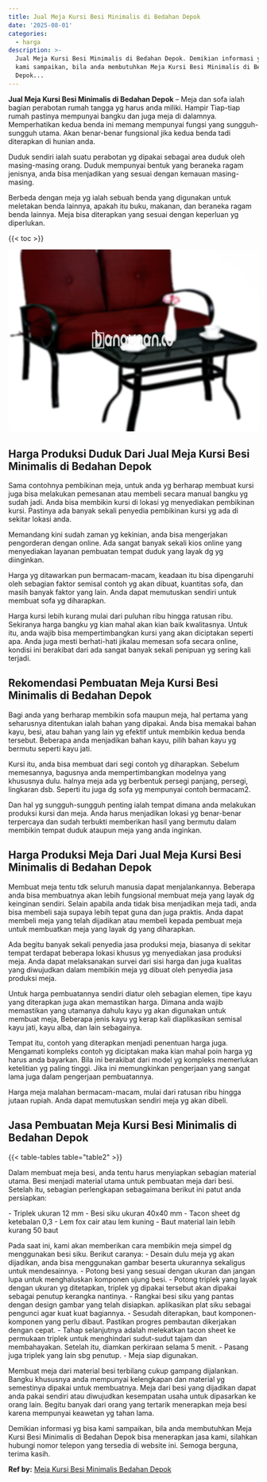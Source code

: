 ```yaml
---
title: Jual Meja Kursi Besi Minimalis di Bedahan Depok
date: '2025-08-01'
categories:
  - harga
description: >-
  Jual Meja Kursi Besi Minimalis di Bedahan Depok. Demikian informasi yg bisa
  kami sampaikan, bila anda membutuhkan Meja Kursi Besi Minimalis di Bedahan
  Depok...
---
```


**Jual Meja Kursi Besi Minimalis di Bedahan Depok** – Meja dan sofa ialah bagian perabotan rumah tangga yg harus anda miliki. Hampir Tiap-tiap rumah pastinya mempunyai bangku dan juga meja di dalamnya. Memperhatikan kedua benda ini memang mempunyai fungsi yang sungguh-sungguh utama. Akan benar-benar fungsional jika kedua benda tadi diterapkan di hunian anda.

Duduk sendiri ialah suatu perabotan yg dipakai sebagai area duduk oleh masing-masing orang. Duduk mempunyai bentuk yang beraneka ragam jenisnya, anda bisa menjadikan yang sesuai dengan kemauan masing-masing.

Berbeda dengan meja yg ialah sebuah benda yang digunakan untuk meletakan benda lainnya, apakah itu buku, makanan, dan beraneka ragam benda lainnya. Meja bisa diterapkan yang sesuai dengan keperluan yg diperlukan.

{{< toc >}}

![Jual Meja Kursi Besi Minimalis di Bedahan Depok](/images/jual-meja-besi-murah31.png)

## Harga Produksi Duduk Dari Jual Meja Kursi Besi Minimalis di Bedahan Depok

Sama contohnya pembikinan meja, untuk anda yg berharap membuat kursi juga bisa melakukan pemesanan atau membeli secara manual bangku yg sudah jadi. Anda bisa membikin kursi di lokasi yg menyediakan pembikinan kursi. Pastinya ada banyak sekali penyedia pembikinan kursi yg ada di sekitar lokasi anda.

Memandang kini sudah zaman yg kekinian, anda bisa mengerjakan pengorderan dengan online. Ada sangat banyak sekali kios online yang menyediakan layanan pembuatan tempat duduk yang layak dg yg diinginkan.

Harga yg ditawarkan pun bermacam-macam, keadaan itu bisa dipengaruhi oleh sebagian faktor semisal contoh yg akan dibuat, kuantitas sofa, dan masih banyak faktor yang lain. Anda dapat memutuskan sendiri untuk membuat sofa yg diharapkan.

Harga kursi lebih kurang mulai dari puluhan ribu hingga ratusan ribu. Sekiranya harga bangku yg kian mahal akan kian baik kwalitasnya. Untuk itu, anda wajib bisa mempertimbangkan kursi yang akan diciptakan seperti apa. Anda juga mesti berhati-hati jikalau memesan sofa secara online, kondisi ini berakibat dari ada sangat banyak sekali penipuan yg sering kali terjadi.

## Rekomendasi Pembuatan Meja Kursi Besi Minimalis di Bedahan Depok

Bagi anda yang berharap membikin sofa maupun meja, hal pertama yang seharusnya ditentukan ialah bahan yang dipakai. Anda bisa memakai bahan kayu, besi, atau bahan yang lain yg efektif untuk membikin kedua benda tersebut. Beberapa anda menjadikan bahan kayu, pilih bahan kayu yg bermutu seperti kayu jati.

Kursi itu, anda bisa membuat dari segi contoh yg diharapkan. Sebelum memesannya, bagusnya anda mempertimbangkan modelnya yang khususnya dulu. halnya meja ada yg berbentuk persegi panjang, persegi, lingkaran dsb. Seperti itu juga dg sofa yg mempunyai contoh bermacam2.

Dan hal yg sungguh-sungguh penting ialah tempat dimana anda melakukan produksi kursi dan meja. Anda harus menjadikan lokasi yg benar-benar terpercaya dan sudah terbukti memberikan hasil yang bermutu dalam membikin tempat duduk ataupun meja yang anda inginkan.

## Harga Produksi Meja Dari Jual Meja Kursi Besi Minimalis di Bedahan Depok

Membuat meja tentu tdk seluruh manusia dapat menjalankannya. Beberapa anda bisa membuatnya akan lebih fungsional membuat meja yang layak dg keinginan sendiri. Selain apabila anda tidak bisa menjadikan meja tadi, anda bisa membeli saja supaya lebih tepat guna dan juga praktis. Anda dapat membeli meja yang telah dijadikan atau membeli kepada pembuat meja untuk membuatkan meja yang layak dg yang diharapkan.

Ada begitu banyak sekali penyedia jasa produksi meja, biasanya di sekitar tempat terdapat beberapa lokasi khusus yg menyediakan jasa produksi meja. Anda dapat melaksanakan survei dari sisi harga dan juga kualitas yang diwujudkan dalam membikin meja yg dibuat oleh penyedia jasa produksi meja.

Untuk harga pembuatannya sendiri diatur oleh sebagian elemen, tipe kayu yang diterapkan juga akan memastikan harga. Dimana anda wajib memastikan yang utamanya dahulu kayu yg akan digunakan untuk membuat meja, Beberapa jenis kayu yg kerap kali diaplikasikan semisal kayu jati, kayu alba, dan lain sebagainya.

Tempat itu, contoh yang diterapkan menjadi penentuan harga juga. Mengamati kompleks contoh yg diciptakan maka kian mahal poin harga yg harus anda bayarkan. Bila ini berakibat dari model yg kompleks memerlukan ketelitian yg paling tinggi. Jika ini memungkinkan pengerjaan yang sangat lama juga dalam pengerjaan pembuatannya.

Harga meja malahan bermacam-macam, mulai dari ratusan ribu hingga jutaan rupiah. Anda dapat memutuskan sendiri meja yg akan dibeli.

## Jasa Pembuatan Meja Kursi Besi Minimalis di Bedahan Depok

{{< table-tables table="table2" >}}

Dalam membuat meja besi, anda tentu harus menyiapkan sebagian material utama. Besi menjadi material utama untuk pembuatan meja dari besi. Setelah itu, sebagian perlengkapan sebagaimana berikut ini patut anda persiapkan:

\- Triplek ukuran 12 mm - Besi siku ukuran 40x40 mm - Tacon sheet dg ketebalan 0,3 - Lem fox cair atau lem kuning - Baut material lain lebih kurang 50 baut

Pada saat ini, kami akan memberikan cara membikin meja simpel dg menggunakan besi siku. Berikut caranya: - Desain dulu meja yg akan dijadikan, anda bisa menggunakan gambar beserta ukurannya sekaligus untuk mendesainnya. - Potong besi yang sesuai dengan ukuran dan jangan lupa untuk menghaluskan komponen ujung besi. - Potong triplek yang layak dengan ukuran yg ditetapkan, triplek yg dipakai tersebut akan dipakai sebagai penutup kerangka nantinya. - Rangkai besi siku yang pantas dengan design gambar yang telah disiapkan. aplikasikan plat siku sebagai pengunci agar kuat kuat bagiannya. - Sesudah diterapkan, baut komponen-komponen yang perlu dibaut. Pastikan progres pembautan dikerjakan dengan cepat. - Tahap selanjutnya adalah melekatkan tacon sheet ke permukaan triplek untuk menghindari sudut-sudut tajam dan membahayakan. Setelah itu, diamkan perkiraan selama 5 menit. - Pasang juga triplek yang lain sbg penutup. - Meja siap digunakan.

Membuat meja dari material besi terbilang cukup gampang dijalankan. Bangku khususnya anda mempunyai kelengkapan dan material yg semestinya dipakai untuk membuatnya. Meja dari besi yang dijadikan dapat anda pakai sendiri atau diwujudkan kesempatan usaha untuk dipasarkan ke orang lain. Begitu banyak dari orang yang tertarik menerapkan meja besi karena mempunyai keawetan yg tahan lama.

Demikian informasi yg bisa kami sampaikan, bila anda membutuhkan Meja Kursi Besi Minimalis di Bedahan Depok bisa menerapkan jasa kami, silahkan hubungi nomor telepon yang tersedia di website ini. Semoga berguna, terima kasih.

**Ref by:** [Meja Kursi Besi Minimalis Bedahan Depok](https://id.wikipedia.org/wiki/Meja)

